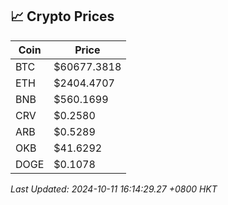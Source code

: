 ## 📈 Crypto Prices

| Coin | Price |
| ---- | ----- |
| BTC | $60677.3818 |
| ETH | $2404.4707 |
| BNB | $560.1699 |
| CRV | $0.2580 |
| ARB | $0.5289 |
| OKB | $41.6292 |
| DOGE | $0.1078 |

_Last Updated: 2024-10-11 16:14:29.27 +0800 HKT_